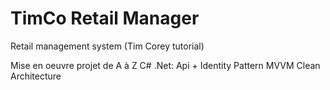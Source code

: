 # TimCo Retail Manager
Retail management system (Tim Corey tutorial)

Mise en oeuvre projet de A à Z  C# .Net:
  Api + Identity
  Pattern MVVM
  Clean Architecture
